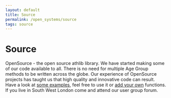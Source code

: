 ```yaml
---
layout: default
title: Source
permalink: /open_systems/source
tags: source
---
```


# Source

OpenSource - the open source athlib library. We have started making some of our code available to all. There is no need for multiple Age Group methods to be written across the globe. Our experience of OpenSource projects has taught us that high quality and innovative code can result. Have a look at [some examples](https://athlib.readthedocs.io/en/latest/), feel free to use it or [add your own](/volunteer/) functions. If you live in South West London come and attend our user group forum.
